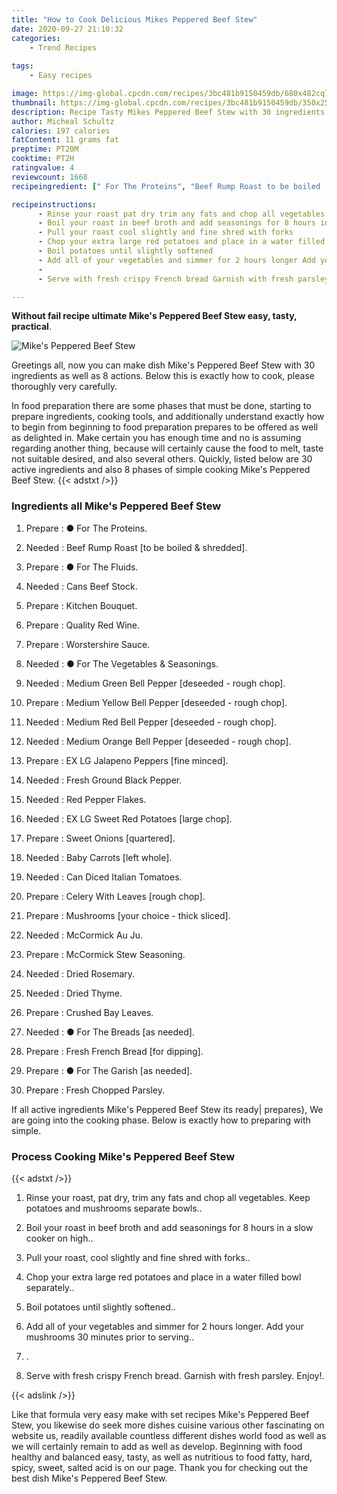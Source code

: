 ```yaml
---
title: "How to Cook Delicious Mikes Peppered Beef Stew"
date: 2020-09-27 21:10:32
categories:
    - Trend Recipes
    
tags:
    - Easy recipes

image: https://img-global.cpcdn.com/recipes/3bc481b9150459db/680x482cq70/mikes-peppered-beef-stew-recipe-main-photo.jpg
thumbnail: https://img-global.cpcdn.com/recipes/3bc481b9150459db/350x250cq70/mikes-peppered-beef-stew-recipe-main-photo.jpg
description: Recipe Tasty Mikes Peppered Beef Stew with 30 ingredients and 8 stages of easy cooking.
author: Micheal Schultz
calories: 197 calories
fatContent: 11 grams fat
preptime: PT20M
cooktime: PT2H
ratingvalue: 4
reviewcount: 1668
recipeingredient: [" For The Proteins", "Beef Rump Roast to be boiled  shredded", " For The Fluids", "Cans Beef Stock", "Kitchen Bouquet", "Quality Red Wine", "Worstershire Sauce", " For The Vegetables  Seasonings", "Medium Green Bell Pepper deseeded  rough chop", "Medium Yellow Bell Pepper deseeded  rough chop", "Medium Red Bell Pepper deseeded  rough chop", "Medium Orange Bell Pepper deseeded  rough chop", "EX LG Jalapeno Peppers fine minced", "Fresh Ground Black Pepper", "Red Pepper Flakes", "EX LG Sweet Red Potatoes large chop", "Sweet Onions quartered", "Baby Carrots left whole", "Can Diced Italian Tomatoes", "Celery With Leaves rough chop", "Mushrooms your choice  thick sliced", "McCormick Au Ju", "McCormick Stew Seasoning", "Dried Rosemary", "Dried Thyme", "Crushed Bay Leaves", " For The Breads as needed", "Fresh French Bread for dipping", " For The Garish as needed", "Fresh Chopped Parsley"]

recipeinstructions: 
      - Rinse your roast pat dry trim any fats and chop all vegetables Keep potatoes and mushrooms separate bowls 
      - Boil your roast in beef broth and add seasonings for 8 hours in a slow cooker on high 
      - Pull your roast cool slightly and fine shred with forks 
      - Chop your extra large red potatoes and place in a water filled bowl separately 
      - Boil potatoes until slightly softened 
      - Add all of your vegetables and simmer for 2 hours longer Add your mushrooms 30 minutes prior to serving 
      -  
      - Serve with fresh crispy French bread Garnish with fresh parsley Enjoy

---
```




**Without fail recipe ultimate Mike&#39;s Peppered Beef Stew easy, tasty, practical**. 


![Mike&#39;s Peppered Beef Stew](https://img-global.cpcdn.com/recipes/3bc481b9150459db/680x482cq70/mikes-peppered-beef-stew-recipe-main-photo.jpg "Mike&#39;s Peppered Beef Stew")




Greetings all, now you can make dish Mike&#39;s Peppered Beef Stew with 30 ingredients as well as 8 actions. Below this is exactly how to cook, please thoroughly very carefully.

In food preparation there are some phases that must be done, starting to prepare ingredients, cooking tools, and additionally understand exactly how to begin from beginning to food preparation prepares to be offered as well as delighted in. Make certain you has enough time and no is assuming regarding another thing, because will certainly cause the food to melt, taste not suitable desired, and also several others. Quickly, listed below are 30 active ingredients and also 8 phases of simple cooking Mike&#39;s Peppered Beef Stew.
{{< adstxt />}}

### Ingredients all Mike&#39;s Peppered Beef Stew


1. Prepare  : ● For The Proteins.

1. Needed  : Beef Rump Roast [to be boiled &amp; shredded].

1. Prepare  : ● For The Fluids.

1. Needed  : Cans Beef Stock.

1. Prepare  : Kitchen Bouquet.

1. Prepare  : Quality Red Wine.

1. Prepare  : Worstershire Sauce.

1. Needed  : ● For The Vegetables &amp; Seasonings.

1. Needed  : Medium Green Bell Pepper [deseeded - rough chop].

1. Prepare  : Medium Yellow Bell Pepper [deseeded - rough chop].

1. Needed  : Medium Red Bell Pepper [deseeded - rough chop].

1. Needed  : Medium Orange Bell Pepper [deseeded - rough chop].

1. Prepare  : EX LG Jalapeno Peppers [fine minced].

1. Needed  : Fresh Ground Black Pepper.

1. Needed  : Red Pepper Flakes.

1. Needed  : EX LG Sweet Red Potatoes [large chop].

1. Prepare  : Sweet Onions [quartered].

1. Needed  : Baby Carrots [left whole].

1. Needed  : Can Diced Italian Tomatoes.

1. Prepare  : Celery With Leaves [rough chop].

1. Prepare  : Mushrooms [your choice - thick sliced].

1. Needed  : McCormick Au Ju.

1. Prepare  : McCormick Stew Seasoning.

1. Needed  : Dried Rosemary.

1. Needed  : Dried Thyme.

1. Prepare  : Crushed Bay Leaves.

1. Needed  : ● For The Breads [as needed].

1. Prepare  : Fresh French Bread [for dipping].

1. Prepare  : ● For The Garish [as needed].

1. Prepare  : Fresh Chopped Parsley.



If all active ingredients Mike&#39;s Peppered Beef Stew its ready| prepares}, We are going into the cooking phase. Below is exactly how to preparing with simple.

### Process Cooking Mike&#39;s Peppered Beef Stew

{{< adstxt />}}


1. Rinse your roast, pat dry, trim any fats and chop all vegetables. Keep potatoes and mushrooms separate bowls..



1. Boil your roast in beef broth and add seasonings for 8 hours in a slow cooker on high..



1. Pull your roast, cool slightly and fine shred with forks..



1. Chop your extra large red potatoes and place in a water filled bowl separately..



1. Boil potatoes until slightly softened..



1. Add all of your vegetables and simmer for 2 hours longer. Add your mushrooms 30 minutes prior to serving..



1. .



1. Serve with fresh crispy French bread. Garnish with fresh parsley. Enjoy!.





{{< adslink />}}

Like that formula very easy make with set recipes Mike&#39;s Peppered Beef Stew, you likewise do seek more dishes cuisine various other fascinating on website us, readily available countless different dishes world food as well as we will certainly remain to add as well as develop. Beginning with food healthy and balanced easy, tasty, as well as nutritious to food fatty, hard, spicy, sweet, salted acid is on our page. Thank you for checking out the best dish Mike&#39;s Peppered Beef Stew.
